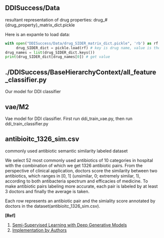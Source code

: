 ## DDISuccess/Data
resultant representation of drug properties: drug_#{drug_property}_matrix_dict.pickle

Here is an expamle to load data:
```python    
with open("DDISuccess/Data/drug_SIDER_matrix_dict.pickle", 'rb') as rf:
     drug_SIDER_dict = pickle.load(rf) # key is drug name, value is the representation of side effect
drug_names = list(drug_SIDER_dict.keys())
print(drug_SIDER_dict[drug_names[0]) # get value
```

## ./DDISuccess/BaseHierarchyContext/all_feature_classifier.py
Our model for DDI classifier

## vae/M2
Vae model for DDI classifier.
First run ddi_train_vae.py, then run ddi_train_classifier.py

## antibioitc_1326_sim.csv
commonly used antibiotic semantic similarity labeled dataset

We select 52 most commonly used antibiotics of 10 categories in hospital with the combination of which we get 1326 antibiotic pairs. From the perspective of clinical application, doctors score the similarity between two antibiotics, which ranges in [0, 1] (unsimilar, 0; extremely similar, 1), according to both antibacteria spectrum and efficacies of medicine. To make antibiotic pairs labeling more accurate, each pair is labeled by at least 3 doctors and finally the average is taken.

Each row represents an antibiotic pair and the simiality score annotated by doctors in the dataset(antibioitc_1326_sim.csv).

**[Ref]**
1. [Semi-Supervised Learning with Deep Generative Models](http://arxiv.org/abs/1406.5298)
2. [Implementation by Authors](https://github.com/dpkingma/nips14-ssl)
